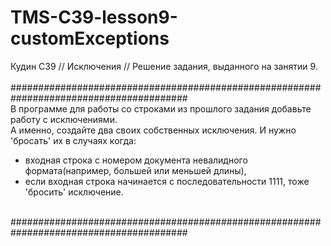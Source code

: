 # TMS-C39-lesson9-customExceptions
Кудин С39 // Исключения // Решение задания, выданного на занятии 9. <br/>
<br/>
########################################################################################<br/>
В программе для работы со строками из прошлого задания добавьте работу с исключениями.<br/>
А именно, создайте два своих собственных исключения. И нужно 'бросать' их в случаях когда:<br/>
- входная строка с номером документа невалидного формата(например, большей или меньшей длины), 
- если входная строка начинается с последовательности 1111, тоже 'бросить' исключение.
<a/>
<br/>
########################################################################################
